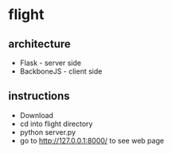 # flight

## architecture
+ Flask - server side
+ BackboneJS - client side

## instructions
+ Download
+ cd into flight directory
+ python server.py
+ go to http://127.0.0.1:8000/ to see web page
